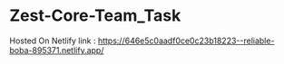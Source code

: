 # Zest-Core-Team_Task

Hosted On Netlify link : https://646e5c0aadf0ce0c23b18223--reliable-boba-895371.netlify.app/

